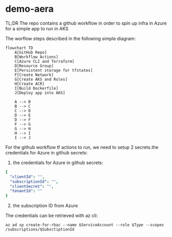 # demo-aera

TL;DR
  The repo contains a github workflow in order to spin up infra in Azure
  for a simple app to run in AKS


The worflow steps described in the following simple diagram:

```mermaid
flowchart TD
    A[GitHub Repo]
    B[Workflow Actions]
    C[Azure CLI and Terraform]
    D[Resource Group]
    E[Persistent storage for tfstates]
    F[Create Network]
    G[Create AKS and Roles]
    H[Create ACR]
    I[Build Dockerfile]
    J[Deploy app into AKS]

    A --> B
    B --> C
    C --> D
    D --> E
    D --> F
    F --> G
    G --> H
    H --> I
    I --> J
```

For the github workflow tf actions to run, we need to setup 2 secrets.the credentials for Azure in github secrets:
1. the credentials for Azure in github secrets:
```yaml
{
  "clientId": "",
  "subscriptionId": "",
  "clientSecret": "",
  "tenantId": ""
}
```
2. the subscription ID from Azure

The credentials can be retrieved with az cli:
```shell
az ad sp create-for-rbac --name $ServiceAccount --role $Type --scopes /subscriptions/$SubsctiptionId
```

